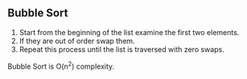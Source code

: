 ## Bubble Sort

1. Start from the beginning of the list examine the first two elements.
2. If they are out of order swap them.
3. Repeat this process until the list is traversed with zero swaps.

Bubble Sort is O(n<sup>2</sup>) complexity.
